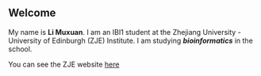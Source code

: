 ## Welcome 

My name is **Li Muxuan**. 
I am an IBI1 student at the Zhejiang University - University of Edinburgh (ZJE) Institute.
I am studying ***bioinformatics*** in the school.

You can see the ZJE website [here](https://zje.zju.edu.cn/zje/main.htm) 
